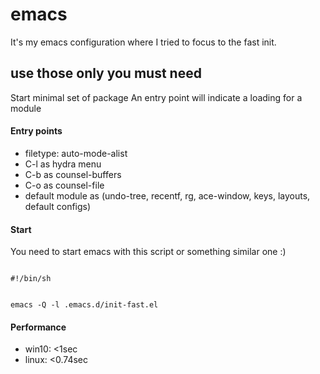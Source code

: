 # emacs

It's my emacs configuration where I tried to focus to the fast init.

## use those only you must need
Start minimal set of package
An entry point will indicate a loading for a module

#### Entry points
- filetype: auto-mode-alist
- C-l as hydra menu
- C-b as counsel-buffers
- C-o as counsel-file
- default module as (undo-tree, recentf, rg, ace-window, keys, layouts, default configs)

#### Start
You need to start emacs with this script or something similar one :)

<code>
#!/bin/sh

emacs -Q -l .emacs.d/init-fast.el
</code>

#### Performance
- win10: <1sec
- linux: <0.74sec
